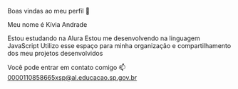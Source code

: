 Boas vindas ao meu perfil 💙

Meu nome é Kívia Andrade

Estou estudando na Alura
Estou me desenvolvendo na linguagem JavaScript
Utilizo esse espaço para minha organização e compartilhamento dos meu projetos desenvolvidos

Você pode entrar em contato comigo 📫
0000110858665xsp@al.educacao.sp.gov.br
